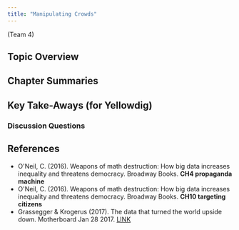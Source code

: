 ```yaml
---
title: "Manipulating Crowds"
---
```


(Team 4)



## Topic Overview


## Chapter Summaries


## Key Take-Aways (for Yellowdig)

### Discussion Questions



## References

* O'Neil, C. (2016). Weapons of math destruction: How big data increases inequality and threatens democracy. Broadway Books. **CH4 propaganda machine**  
* O'Neil, C. (2016). Weapons of math destruction: How big data increases inequality and threatens democracy. Broadway Books. **CH10 targeting citizens**  
* Grassegger & Krogerus (2017). The data that turned the world upside down. Motherboard Jan 28 2017. [ LINK ](https://publicpolicy.stanford.edu/news/data-turned-world-upside-down)  



